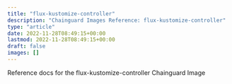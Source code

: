 ```yaml
---
title: "flux-kustomize-controller"
description: "Chainguard Images Reference: flux-kustomize-controller"
type: "article"
date: 2022-11-28T08:49:15+00:00
lastmod: 2022-11-28T08:49:15+00:00
draft: false
images: []
---
```


Reference docs for the flux-kustomize-controller Chainguard Image
